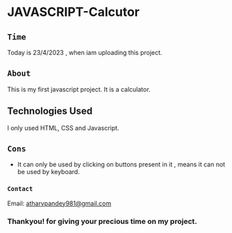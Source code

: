 # JAVASCRIPT-Calcutor

## `Time`
Today is 23/4/2023 , when iam uploading this project.
## `About`
This is my first javascript project. It is a calculator.
## Technologies Used
I only used HTML, CSS and Javascript.
## `Cons`
* It can only be used by clicking on buttons present in it , means it can not be used by keyboard.
### `Contact`
Email: <atharvpandey981@gmail.com>

 ### Thankyou! for giving your precious time on my project.
